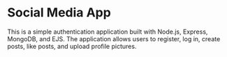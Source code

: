 # Social Media App

This is a simple authentication application built with Node.js, Express, MongoDB, and EJS. The application allows users to register, log in, create posts, like posts, and upload profile pictures.
